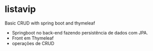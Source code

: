 # listavip
Basic CRUD with spring boot and thymeleaf

- Springboot no back-end fazendo persistência de dados com JPA.
- Front em Thymeleaf 
- operações de CRUD
